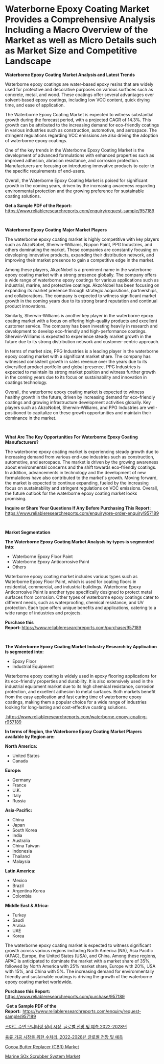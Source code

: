 <p><h1>Waterborne Epoxy Coating Market Provides a Comprehensive Analysis Including a Macro Overview of the Market as well as Micro Details such as Market Size and Competitive Landscape</h1></p><p><strong>Waterborne Epoxy Coating Market Analysis and Latest Trends</strong></p>
<p><p>Waterborne epoxy coatings are water-based epoxy resins that are widely used for protective and decorative purposes on various surfaces such as concrete, metal, and wood. These coatings offer several advantages over solvent-based epoxy coatings, including low VOC content, quick drying time, and ease of application.</p><p>The Waterborne Epoxy Coating Market is expected to witness substantial growth during the forecast period, with a projected CAGR of 14.3%. This growth can be attributed to the increasing demand for eco-friendly coatings in various industries such as construction, automotive, and aerospace. The stringent regulations regarding VOC emissions are also driving the adoption of waterborne epoxy coatings.</p><p>One of the key trends in the Waterborne Epoxy Coating Market is the development of advanced formulations with enhanced properties such as improved adhesion, abrasion resistance, and corrosion protection. Manufacturers are focusing on introducing innovative products to cater to the specific requirements of end-users.</p><p>Overall, the Waterborne Epoxy Coating Market is poised for significant growth in the coming years, driven by the increasing awareness regarding environmental protection and the growing preference for sustainable coating solutions.</p></p>
<p><strong>Get a Sample PDF of the Report:&nbsp;</strong> <a href="https://www.reliableresearchreports.com/enquiry/request-sample/957189">https://www.reliableresearchreports.com/enquiry/request-sample/957189</a></p>
<p>&nbsp;</p>
<p><strong>Waterborne Epoxy Coating Major Market Players</strong></p>
<p><p>The waterborne epoxy coating market is highly competitive with key players such as AkzoNobel, Sherwin-Williams, Nippon Paint, PPG Industries, and others dominating the market. These companies are constantly focusing on developing innovative products, expanding their distribution network, and improving their market presence to gain a competitive edge in the market.</p><p>Among these players, AkzoNobel is a prominent name in the waterborne epoxy coating market with a strong presence globally. The company offers a wide range of waterborne epoxy coatings for various applications such as industrial, marine, and protective coatings. AkzoNobel has been focusing on expanding its market presence through strategic acquisitions, partnerships, and collaborations. The company is expected to witness significant market growth in the coming years due to its strong brand reputation and continual product innovations.</p><p>Similarly, Sherwin-Williams is another key player in the waterborne epoxy coating market with a focus on offering high-quality products and excellent customer service. The company has been investing heavily in research and development to develop eco-friendly and high-performance coatings. Sherwin-Williams is expected to experience steady market growth in the future due to its strong distribution network and customer-centric approach.</p><p>In terms of market size, PPG Industries is a leading player in the waterborne epoxy coating market with a significant market share. The company has witnessed consistent growth in sales revenue over the years due to its diversified product portfolio and global presence. PPG Industries is expected to maintain its strong market position and witness further growth in the coming years due to its focus on sustainability and innovation in coatings technology.</p><p>Overall, the waterborne epoxy coating market is expected to witness healthy growth in the future, driven by increasing demand for eco-friendly coatings and growing infrastructure development activities globally. Key players such as AkzoNobel, Sherwin-Williams, and PPG Industries are well-positioned to capitalize on these growth opportunities and maintain their dominance in the market.</p></p>
<p>&nbsp;</p>
<p><strong>What Are The Key Opportunities For Waterborne Epoxy Coating Manufacturers?</strong></p>
<p><p>The waterborne epoxy coating market is experiencing steady growth due to increasing demand from various end-use industries such as construction, automotive, and aerospace. The market is driven by the growing awareness about environmental concerns and the shift towards eco-friendly coatings. In addition, advancements in technology and the development of new formulations have also contributed to the market's growth. Moving forward, the market is expected to continue expanding, fueled by the increasing focus on sustainability and stringent regulations on VOC emissions. Overall, the future outlook for the waterborne epoxy coating market looks promising.</p></p>
<p><strong>Inquire or Share Your Questions If Any Before Purchasing This Report:</strong> <a href="https://www.reliableresearchreports.com/enquiry/pre-order-enquiry/957189">https://www.reliableresearchreports.com/enquiry/pre-order-enquiry/957189</a></p>
<p>&nbsp;</p>
<p><strong>Market Segmentation</strong></p>
<p><strong>The Waterborne Epoxy Coating Market Analysis by types is segmented into:</strong></p>
<p><ul><li>Waterborne Epoxy Floor Paint</li><li>Waterborne Epoxy Anticorrosive Paint</li><li>Others</li></ul></p>
<p><p>Waterborne epoxy coating market includes various types such as Waterborne Epoxy Floor Paint, which is used for coating floors in residential, commercial, and industrial buildings. Waterborne Epoxy Anticorrosive Paint is another type specifically designed to protect metal surfaces from corrosion. Other types of waterborne epoxy coatings cater to different needs, such as waterproofing, chemical resistance, and UV protection. Each type offers unique benefits and applications, catering to a wide range of industries and projects.</p></p>
<p><strong>Purchase this Report:&nbsp;</strong><a href="https://www.reliableresearchreports.com/purchase/957189">https://www.reliableresearchreports.com/purchase/957189</a></p>
<p>&nbsp;</p>
<p><strong>The Waterborne Epoxy Coating Market Industry Research by Application is segmented into:</strong></p>
<p><ul><li>Epoxy Floor</li><li>Industrial Equipment</li></ul></p>
<p><p>Waterborne epoxy coating is widely used in epoxy flooring applications for its eco-friendly properties and durability. It is also extensively used in the industrial equipment market due to its high chemical resistance, corrosion protection, and excellent adhesion to metal surfaces. Both markets benefit from the easy application and fast curing time of waterborne epoxy coatings, making them a popular choice for a wide range of industries looking for long-lasting and cost-effective coating solutions.</p></p>
<p><a href="https://www.reliableresearchreports.com/waterborne-epoxy-coating-r957189">&nbsp;https://www.reliableresearchreports.com/waterborne-epoxy-coating-r957189</a></p>
<p><strong>In terms of Region, the Waterborne Epoxy Coating Market Players available by Region are:</strong></p>
<p>
    <p> <strong> North America: </strong>
        <ul>
            <li>United States</li>
            <li>Canada</li>
        </ul>
        </p> 
    <p> <strong> Europe: </strong>
        <ul>
            <li>Germany</li>
            <li>France</li>
            <li>U.K.</li>
            <li>Italy</li>
            <li>Russia</li>
        </ul>
        </p> 
    <p> <strong> Asia-Pacific: </strong>
        <ul>
            <li>China</li>
            <li>Japan</li>
            <li>South Korea</li>
            <li>India</li>
            <li>Australia</li>
            <li>China Taiwan</li>
            <li>Indonesia</li>
            <li>Thailand</li>
            <li>Malaysia</li>
        </ul>
        </p> 
    <p> <strong> Latin America: </strong>
        <ul>
            <li>Mexico</li>
            <li>Brazil</li>
            <li>Argentina Korea</li>
            <li>Colombia</li>
        </ul>
        </p> 
    <p> <strong> Middle East & Africa: </strong>
        <ul>
            <li>Turkey</li>
            <li>Saudi</li>
            <li>Arabia</li>
            <li>UAE</li>
            <li>Korea</li>
        </ul>
    </p>
    </p>
<p><p>The waterborne epoxy coating market is expected to witness significant growth across various regions including North America (NA), Asia Pacific (APAC), Europe, the United States (USA), and China. Among these regions, APAC is anticipated to dominate the market with a market share of 35%, followed by North America with 25% market share, Europe with 20%, USA with 15%, and China with 5%. The increasing demand for environmentally friendly and sustainable coatings is driving the growth of the waterborne epoxy coating market worldwide.</p></p>
<p><strong>Purchase this Report: </strong><a href="https://www.reliableresearchreports.com/purchase/957189">https://www.reliableresearchreports.com/purchase/957189</a></p>
<p>&nbsp;<strong>Get a Sample PDF of the Report:&nbsp;&nbsp;</strong><a href="https://www.reliableresearchreports.com/enquiry/request-sample/957189">https://www.reliableresearchreports.com/enquiry/request-sample/957189</a></p>
<p><strong></strong></p>
<p><p><a href="https://github.com/JosefaRice/Market-Research-Report-List-1/blob/main/1835263131311.md">스마트 수면 모니터링 장비 시장, 글로벌 전망 및 예측 2022-2028년</a></p><p><a href="https://github.com/fernandotryO5lson96765/Market-Research-Report-List-2/blob/main/1819310131310.md">육류 가공 시장을 위한 수처리, 2022-2028년 글로벌 전망 및 예측</a></p><p><a href="https://github.com/Krish2023na/Market-Research-Report-List-5/blob/main/cocoa-butter-replacer-cbr-market.md">Cocoa Butter Replacer (CBR) Market</a></p><p><a href="https://github.com/bmorecock/Market-Research-Report-List-4/blob/main/marine-sox-scrubber-system-market.md">Marine SOx Scrubber System Market</a></p></p>